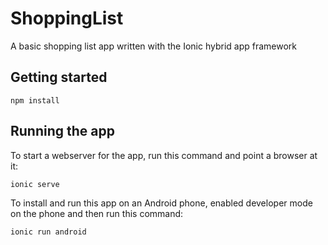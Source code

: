 ShoppingList
============

A basic shopping list app written with the Ionic hybrid app framework


Getting started
----------------

```
npm install
```


Running the app
---------------

To start a webserver for the app, run this command and point a browser at it:

```
ionic serve
```

To install and run this app on an Android phone, enabled developer mode on the
phone and then run this command:

```
ionic run android
```
